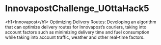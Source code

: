 # InnovapostChallenge_UOttaHack5
&lt;h1>Innovapost&lt;/h1> Optimizing Delivery Routes: Developing an algorithm that can optimize delivery routes for Innovapost’s couriers, taking into account factors such as minimizing delivery time and fuel consumption while taking into account traffic, weather and other real-time factors.
